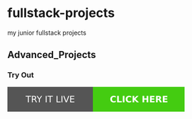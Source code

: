 # fullstack-projects
my junior fullstack projects
## Advanced_Projects

### Try Out
<a href="https://marslinoed.github.io/fullstack-projects/Advanced_Projects/" target="_blank">
  <img src="../try-it-out.svg" alt="Try it live">
</a>
